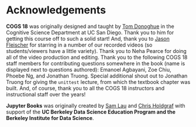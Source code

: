 # Acknowledgements

**COGS 18** was originally designed and taught by [Tom Donoghue](https://tomdonoghue.github.io/) in the Cognitive Science Department at UC San Diego. Thank you to him for getting this course off to such a solid start! And, thank you to [Jason Fleischer](https://jgfleischer.com/) for starring in a number of our recorded videos (so students/viewers have a little variety). Thank you to Neha Pearce for doing all of the video production and editing. Thank you to the following COGS 18 staff members for contributing questions somewhere in the book (name is displayed next to questions authored): Emanoel Agbayani, Zoe Chiu, Phoebe Ng, and Jonathan Truong.  Special additional shout out to Jonathan Truong for giving the `unittest` lecture, from which the textbook chapter was built. And, of course, thank you to all the COGS 18 instructors and instructional staff over the years!


**Jupyter Books** was originally created by [Sam Lau](http://www.samlau.me/) and [Chris Holdgraf](https://predictablynoisy.com)
with support of the **UC Berkeley Data Science Education Program and the Berkeley
Institute for Data Science**.
